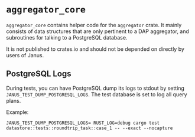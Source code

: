# `aggregator_core`

`aggregator_core` contains helper code for the `aggregator` crate. It mainly consists of data
structures that are only pertinent to a DAP aggregator, and subroutines for talking to a PostgreSQL
database.

It is not published to crates.io and should not be depended on directly by users of Janus.

## PostgreSQL Logs

During tests, you can have PostgreSQL dump its logs to stdout by setting
`JANUS_TEST_DUMP_POSTGRESQL_LOGS`. The test database is set to log all query plans.

Example:
```
JANUS_TEST_DUMP_POSTGRESQL_LOGS= RUST_LOG=debug cargo test datastore::tests::roundtrip_task::case_1 -- --exact --nocapture
```
